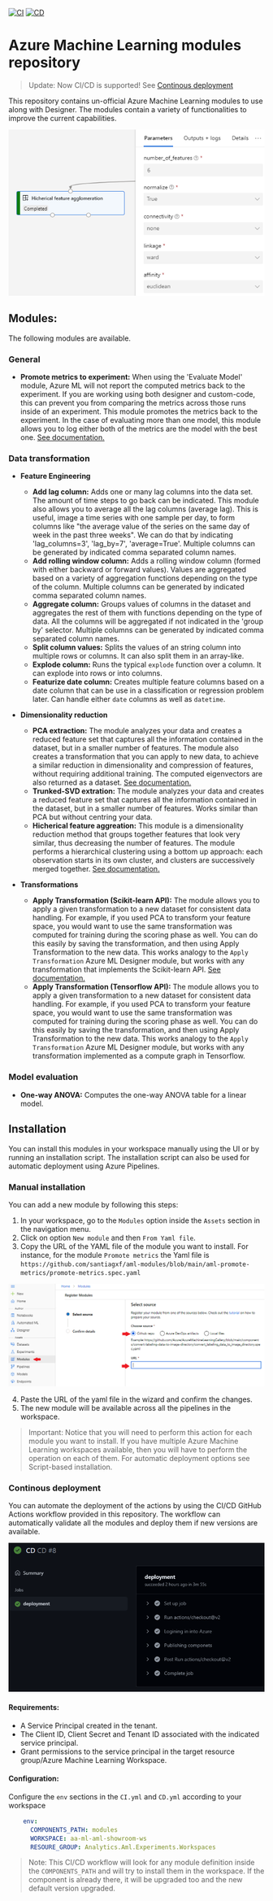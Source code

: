 [![CI](https://github.com/santiagxf/aml-modules/actions/workflows/ci.yml/badge.svg)](https://github.com/santiagxf/aml-modules/actions/workflows/ci.yml)
[![CD](https://github.com/santiagxf/aml-modules/actions/workflows/cd.yml/badge.svg)](https://github.com/santiagxf/aml-modules/actions/workflows/cd.yml)

# Azure Machine Learning modules repository

> Update: Now CI/CD is supported! See [Continous deployment](#Continous-deployment)

This repository contains un-official Azure Machine Learning modules to use along with Designer. The modules contain a variety of functionalities to improve the current capabilities.

![experiments](docs/assets/agglomeration-sample.png)

## Modules:
The following modules are available.

### General

- **Promote metrics to experiment:** When using the 'Evaluate Model' module, Azure ML will not report the computed metrics back to the experiment. If you are working using both designer and custom-code, this can prevent you from comparing the metrics across those runs inside of an experiment. This module promotes the metrics back to the experiment. In the case of evaluating more than one model, this module allows you to log either both of the metrics are the model with the best one. [See documentation.](docs/promote-metrics.MD)

### Data transformation
- **Feature Engineering**
    - **Add lag column:** Adds one or many lag columns into the data set. The amount of time steps to go back can be indicated. This module also allows you to average all the lag columns (average lag). This is useful, image a time series with one sample per day, to form columns like "the average value of the series on the same day of week in the past three weeks". We can do that by indicating 'lag_columns=3', 'lag_by=7', 'average=True'. Multiple columns can be generated by indicated comma separated column names.
    - **Add rolling window column:** Adds a rolling window column (formed with either backward or forward values). Values are aggregated based on a variety of aggregation functions depending on the type of the column. Multiple columns can be generated by indicated comma separated column names.
    - **Aggregate column:** Groups values of columns in the dataset and aggregates the rest of them with functions depending on the type of data. All the columns will be aggregated if not indicated in the 'group by' selector. Multiple columns can be generated by indicated comma separated column names.
    - **Split column values:** Splits the values of an string column into multiple rows or columns. It can also split them in an array-like.
    - **Explode column:** Runs the typical `explode` function over a column. It can explode into rows or into columns.
    - **Featurize date column:** Creates multiple feature columns based on a date column that can be use in a classification or regression problem later. Can handle either `date` columns as well as `datetime`.
- **Dimensionality reduction**
    - **PCA extraction:** The module analyzes your data and creates a reduced feature set that captures all the information contained in the dataset, but in a smaller number of features. The module also creates a transformation that you can apply to new data, to achieve a similar reduction in dimensionality and compression of features, without requiring additional training. The computed eigenvectors are also returned as a dataset. [See documentation.](docs/extract-pca.MD)
    - **Trunked-SVD extration:** The module analyzes your data and creates a reduced feature set that captures all the information contained in the dataset, but in a smaller number of features. Works similar than PCA but without centring your data.
    - **Hicherical feature aggreation:** This module is a dimensionality reduction method that groups together features that look very similar, thus decreasing the number of features. The module performs a hierarchical clustering using a bottom up approach: each observation starts in its own cluster, and clusters are successively merged together. [See documentation.](docs/feature-agglomeration.MD)

 - **Transformations**
    - **Apply Transformation (Scikit-learn API):** The module allows you to apply a given transformation to a new dataset for consistent data handling. For example, if you used PCA to transform your feature space, you would want to use the same transformation was computed for training during the scoring phase as well. You can do this easily by saving the transformation, and then using Apply Transformation to the new data. This works analogy to the `Apply Transformation` Azure ML Designer module, but works with any transformation that implements the Scikit-learn API. [See documentation.](docs/apply-transformation.MD)
    - **Apply Transformation (Tensorflow API):** The module allows you to apply a given transformation to a new dataset for consistent data handling. For example, if you used PCA to transform your feature space, you would want to use the same transformation was computed for training during the scoring phase as well. You can do this easily by saving the transformation, and then using Apply Transformation to the new data. This works analogy to the `Apply Transformation` Azure ML Designer module, but works with any transformation implemented as a compute graph in Tensorflow.

### Model evaluation

- **One-way ANOVA:** Computes the one-way ANOVA table for a linear model.



## Installation
You can install this modules in your workspace manually using the UI or by running an installation script. The installation script can also be used for automatic deployment using Azure Pipelines.

### Manual installation
You can add a new module by following this steps:
 1. In your workspace, go to the `Modules` option inside the `Assets` section in the navigation menu.
 2. Click on option `New module` and then `From Yaml file`.
 3. Copy the URL of the YAML file of the module you want to install. For instance, for the module `Promote metrics` the Yaml file is `https://github.com/santiagxf/aml-modules/blob/main/aml-promote-metrics/promote-metrics.spec.yaml`

!['Manual installation'](docs/assets/add-modules.png)

 4. Paste the URL of the yaml file in the wizard and confirm the changes.
 5. The new module will be available across all the pipelines in the workspace.

> Important: Notice that you will need to perform this action for each module you want to install. If you have multiple Azure Machine Learning workspaces available, then you will have to perform the operation on each of them. For automatic deployment options see Script-based installation.

### Continous deployment

You can automate the deployment of the actions by using the CI/CD GitHub Actions workflow provided in this repository. The workflow can automatically validate all the modules and deploy them if new versions are available.

![image](docs/assets/cd-steps.png)

#### Requirements:
- A Service Principal created in the tenant.
- The Client ID, Client Secret and Tenant ID associated with the indicated service principal.
- Grant permissions to the service principal in the target resource group/Azure Machine Learning Workspace.


#### Configuration:

Configure the `env` sections in the `CI.yml` and `CD.yml` according to your workspace

```yml
    env:
      COMPONENTS_PATH: modules
      WORKSPACE: aa-ml-aml-showroom-ws
      RESOURE_GROUP: Analytics.Aml.Experiments.Workspaces
```

> Note: This CI/CD workflow will look for any module definition inside the `COMPONENTS_PATH` and will try to install them in the workspace. If the component is already there, it will be upgraded too and the new default version upgraded.
